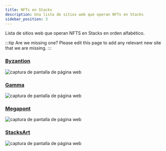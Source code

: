 ```yaml
---
title: NFTs en Stacks
description: Una lista de sitios web que operan NFTs en Stacks
sidebar_position: 3
---
```


Lista de sitios web que operan NFTS en Stacks en orden alfabético.

:::tip Are we missing one?
Please edit this page to add any relevant new site that we are missing.
:::

### [Byzantion](https://byzantion.xyz/)

![captura de pantalla de página web](/img/sh_nft_byzantion.png)

### [Gamma](https://gamma.io/)
![captura de pantalla de página web](/img/sh_nft_gamma.png)

### [Megapont](https://www.megapont.com/)

![captura de pantalla de página web](/img/sh_nft_megapont.png)

### [StacksArt](https://www.stacksart.com/)

![captura de pantalla de página web](/img/sh_nft_stacksart.png)

